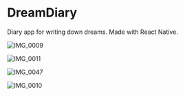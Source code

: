 # DreamDiary
Diary app for writing down dreams. Made with React Native.

![IMG_0009](https://user-images.githubusercontent.com/37372229/64928790-7fbd1b00-d825-11e9-88f8-074d18256682.PNG)

![IMG_0011](https://user-images.githubusercontent.com/37372229/64928788-7f248480-d825-11e9-851b-54777accfbc4.PNG)


![IMG_0047](https://user-images.githubusercontent.com/37372229/64928787-7f248480-d825-11e9-8ad4-180b0cc3b832.PNG)

![IMG_0010](https://user-images.githubusercontent.com/37372229/64928789-7f248480-d825-11e9-9a4a-e2e35646ab9d.PNG)

